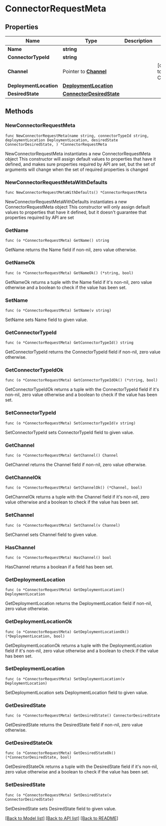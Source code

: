 # ConnectorRequestMeta

## Properties

Name | Type | Description | Notes
------------ | ------------- | ------------- | -------------
**Name** | **string** |  | 
**ConnectorTypeId** | **string** |  | 
**Channel** | Pointer to [**Channel**](Channel.md) |  | [optional] [default to CHANNEL_STABLE]
**DeploymentLocation** | [**DeploymentLocation**](DeploymentLocation.md) |  | 
**DesiredState** | [**ConnectorDesiredState**](ConnectorDesiredState.md) |  | 


## Methods

### NewConnectorRequestMeta

`func NewConnectorRequestMeta(name string, connectorTypeId string, deploymentLocation DeploymentLocation, desiredState ConnectorDesiredState, ) *ConnectorRequestMeta`

NewConnectorRequestMeta instantiates a new ConnectorRequestMeta object
This constructor will assign default values to properties that have it defined,
and makes sure properties required by API are set, but the set of arguments
will change when the set of required properties is changed

### NewConnectorRequestMetaWithDefaults

`func NewConnectorRequestMetaWithDefaults() *ConnectorRequestMeta`

NewConnectorRequestMetaWithDefaults instantiates a new ConnectorRequestMeta object
This constructor will only assign default values to properties that have it defined,
but it doesn't guarantee that properties required by API are set


### GetName

`func (o *ConnectorRequestMeta) GetName() string`

GetName returns the Name field if non-nil, zero value otherwise.

### GetNameOk

`func (o *ConnectorRequestMeta) GetNameOk() (*string, bool)`

GetNameOk returns a tuple with the Name field if it's non-nil, zero value otherwise
and a boolean to check if the value has been set.

### SetName

`func (o *ConnectorRequestMeta) SetName(v string)`

SetName sets Name field to given value.



### GetConnectorTypeId

`func (o *ConnectorRequestMeta) GetConnectorTypeId() string`

GetConnectorTypeId returns the ConnectorTypeId field if non-nil, zero value otherwise.

### GetConnectorTypeIdOk

`func (o *ConnectorRequestMeta) GetConnectorTypeIdOk() (*string, bool)`

GetConnectorTypeIdOk returns a tuple with the ConnectorTypeId field if it's non-nil, zero value otherwise
and a boolean to check if the value has been set.

### SetConnectorTypeId

`func (o *ConnectorRequestMeta) SetConnectorTypeId(v string)`

SetConnectorTypeId sets ConnectorTypeId field to given value.



### GetChannel

`func (o *ConnectorRequestMeta) GetChannel() Channel`

GetChannel returns the Channel field if non-nil, zero value otherwise.

### GetChannelOk

`func (o *ConnectorRequestMeta) GetChannelOk() (*Channel, bool)`

GetChannelOk returns a tuple with the Channel field if it's non-nil, zero value otherwise
and a boolean to check if the value has been set.

### SetChannel

`func (o *ConnectorRequestMeta) SetChannel(v Channel)`

SetChannel sets Channel field to given value.

### HasChannel

`func (o *ConnectorRequestMeta) HasChannel() bool`

HasChannel returns a boolean if a field has been set.


### GetDeploymentLocation

`func (o *ConnectorRequestMeta) GetDeploymentLocation() DeploymentLocation`

GetDeploymentLocation returns the DeploymentLocation field if non-nil, zero value otherwise.

### GetDeploymentLocationOk

`func (o *ConnectorRequestMeta) GetDeploymentLocationOk() (*DeploymentLocation, bool)`

GetDeploymentLocationOk returns a tuple with the DeploymentLocation field if it's non-nil, zero value otherwise
and a boolean to check if the value has been set.

### SetDeploymentLocation

`func (o *ConnectorRequestMeta) SetDeploymentLocation(v DeploymentLocation)`

SetDeploymentLocation sets DeploymentLocation field to given value.



### GetDesiredState

`func (o *ConnectorRequestMeta) GetDesiredState() ConnectorDesiredState`

GetDesiredState returns the DesiredState field if non-nil, zero value otherwise.

### GetDesiredStateOk

`func (o *ConnectorRequestMeta) GetDesiredStateOk() (*ConnectorDesiredState, bool)`

GetDesiredStateOk returns a tuple with the DesiredState field if it's non-nil, zero value otherwise
and a boolean to check if the value has been set.

### SetDesiredState

`func (o *ConnectorRequestMeta) SetDesiredState(v ConnectorDesiredState)`

SetDesiredState sets DesiredState field to given value.




[[Back to Model list]](../README.md#documentation-for-models) [[Back to API list]](../README.md#documentation-for-api-endpoints) [[Back to README]](../README.md)

